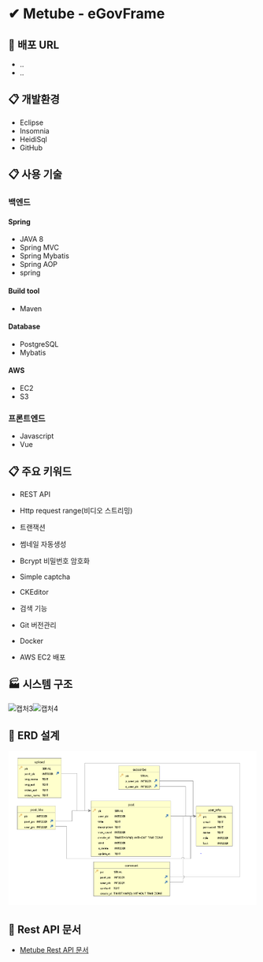# ✔ Metube - eGovFrame

## :link: 배포 URL
* ..
* ..

## :clipboard: 개발환경
* Eclipse
* Insomnia
* HeidiSql
* GitHub

## :clipboard: 사용 기술
### 백엔드
#### Spring
* JAVA 8
* Spring MVC
* Spring Mybatis
* Spring AOP
* spring 

#### Build tool
* Maven

#### Database
* PostgreSQL
* Mybatis

#### AWS
* EC2
* S3

### 프론트엔드
* Javascript
* Vue

## :clipboard: 주요 키워드
* REST API
* Http request range(비디오 스트리밍)
* 트랜잭션
* 썸네일 자동생성
* Bcrypt 비밀번호 암호화
* Simple captcha
* CKEditor
* 검색 기능

* Git 버전관리
* Docker
* AWS EC2 배포

## :factory: 시스템 구조
<img width="1000" alt="캡처3" src="https://user-images.githubusercontent.com/40568894/99797317-6246b800-2b72-11eb-81ac-ff7a2cfad5ce.PNG"><img width="1000" alt="캡처4" src="https://user-images.githubusercontent.com/40568894/99797327-64a91200-2b72-11eb-953d-84c85872b15c.PNG">

## :link: ERD 설계
![Metube ERD](metube-erd.PNG)

## :link: Rest API 문서
* [Metube Rest API 문서](https://github.com/didrlgus/springboot-shoppingmall/issues/58)

